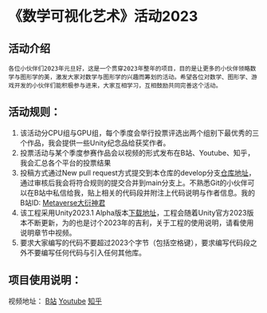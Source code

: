 # 《数学可视化艺术》活动2023
##	活动介绍
	各位小伙伴们2023年元旦好，这是一个贯穿2023年整年的项目，目的是让更多的小伙伴领略数学与图形学的美，激发大家对数学与图形学的兴趣而筹划的活动。希望各位对数学、图形学、游戏开发的小伙伴们能积极参与进来，大家互相学习，互相鼓励共同完善这个活动。
	
##	活动规则：
1. 该活动分CPU组与GPU组，每个季度会举行投票评选出两个组别下最优秀的三个作品，我会提供一些Unity纪念品给获奖作者。
2. 投票活动与某个季度参赛作品会以视频的形式发布在B站、Youtube、知乎，我会汇总各个平台的投票结果
3. 投稿方式通过New pull request方式提交到本仓库的develop分支[仓库地址](https://github.com/lwwhb/MathematicalVisualizationArt/tree/develop)，通过审核后我会将符合规则的提交合并到main分支上。不熟悉Git的小伙伴可以在B站中私信给我，贴上相关的代码段并附注上代码说明与作者信息。我的B站ID: [Metaverse大衍神君](https://space.bilibili.com/1311706157)
4. 该工程采用Unity2023.1 Alpha版本[下载地址](https://unity.com/releases/editor/alpha)，工程会随着Unity官方2023版本不断更新，为的也是讨个2023年的吉利，关于工程的使用说明，请看使用说明章节中视频。
5. 要求大家编写的代码不要超过2023个字节（包括空格键），要求编写代码段之外不要编写任何代码与引入任何其他库。

## 项目使用说明：

视频地址：
[B站](https://www.bilibili.com/video/BV1od4y187tJ/)
[Youtube](https://www.youtube.com/watch?v=UXKFeXfVM8I)
[知乎](https://zhuanlan.zhihu.com/p/595826433)

